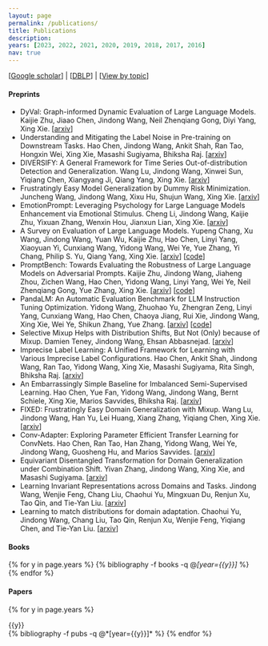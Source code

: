 ```yaml
---
layout: page
permalink: /publications/
title: Publications
description: 
years: [2023, 2022, 2021, 2020, 2019, 2018, 2017, 2016]
nav: true
---
```


[[Google scholar](https://scholar.google.com/citations?user=hBZ_tKsAAAAJ)] | [[DBLP](https://dblp.org/pid/19/2969-1.html)] | [[View by topic](https://jd92.wang/research/)]

#### Preprints

- DyVal: Graph-informed Dynamic Evaluation of Large Language Models. Kaijie Zhu, Jiaao Chen, Jindong Wang, Neil Zhenqiang Gong, Diyi Yang, Xing Xie. [[arxiv](https://arxiv.org/abs/2309.17167)]
- Understanding and Mitigating the Label Noise in Pre-training on Downstream Tasks. Hao Chen, Jindong Wang, Ankit Shah, Ran Tao, Hongxin Wei, Xing Xie, Masashi Sugiyama, Bhiksha Raj. [[arxiv](https://arxiv.org/abs/2309.17002)]
- DIVERSIFY: A General Framework for Time Series Out-of-distribution Detection and Generalization. Wang Lu, Jindong Wang, Xinwei Sun, Yiqiang Chen, Xiangyang Ji, Qiang Yang, Xing Xie. [[arxiv](https://arxiv.org/abs/2308.02282)]
- Frustratingly Easy Model Generalization by Dummy Risk Minimization. Juncheng Wang, Jindong Wang, Xixu Hu, Shujun Wang, Xing Xie. [[arxiv](https://arxiv.org/abs/2308.02287)]
- EmotionPrompt: Leveraging Psychology for Large Language Models Enhancement via Emotional Stimulus. Cheng Li, Jindong Wang, Kaijie Zhu, Yixuan Zhang, Wenxin Hou, Jianxun Lian, Xing Xie. [[arxiv](https://arxiv.org/abs/2307.11760)]
- A Survey on Evaluation of Large Language Models. Yupeng Chang, Xu Wang, Jindong Wang, Yuan Wu, Kaijie Zhu, Hao Chen, Linyi Yang, Xiaoyuan Yi, Cunxiang Wang, Yidong Wang, Wei Ye, Yue Zhang, Yi Chang, Philip S. Yu, Qiang Yang, Xing Xie. [[arxiv](https://arxiv.org/abs/2307.03109)] [[code](https://github.com/MLGroupJLU/LLM-eval-survey)]
- PromptBench: Towards Evaluating the Robustness of Large Language Models on Adversarial Prompts. Kaijie Zhu, Jindong Wang, Jiaheng Zhou, Zichen Wang, Hao Chen, Yidong Wang, Linyi Yang, Wei Ye, Neil Zhenqiang Gong, Yue Zhang, Xing Xie. [[arxiv](https://arxiv.org/abs/2306.04528)] [[code](https://github.com/microsoft/promptbench)]
- PandaLM: An Automatic Evaluation Benchmark for LLM Instruction Tuning Optimization. Yidong Wang, Zhuohao Yu, Zhengran Zeng, Linyi Yang, Cunxiang Wang, Hao Chen, Chaoya Jiang, Rui Xie, Jindong Wang, Xing Xie, Wei Ye, Shikun Zhang, Yue Zhang. [[arxiv](https://arxiv.org/abs/2306.05087)] [[code](https://github.com/WeOpenML/PandaLM)]
- Selective Mixup Helps with Distribution Shifts, But Not (Only) because of Mixup. Damien Teney, Jindong Wang, Ehsan Abbasnejad. [[arxiv](https://arxiv.org/abs/2305.16817)]
- Imprecise Label Learning: A Unified Framework for Learning with Various Imprecise Label Configurations. Hao Chen, Ankit Shah, Jindong Wang, Ran Tao, Yidong Wang, Xing Xie, Masashi Sugiyama, Rita Singh, Bhiksha Raj. [[arxiv](https://arxiv.org/abs/2305.12715)]
- An Embarrassingly Simple Baseline for Imbalanced Semi-Supervised Learning. Hao Chen, Yue Fan, Yidong Wang, Jindong Wang, Bernt Schiele, Xing Xie, Marios Savvides, Bhiksha Raj. [[arxiv](https://arxiv.org/abs/2211.11086)] 
- FIXED: Frustratingly Easy Domain Generalization with Mixup. Wang Lu, Jindong Wang, Han Yu, Lei Huang, Xiang Zhang, Yiqiang Chen, Xing Xie. [[arxiv](https://arxiv.org/abs/2211.05228)]
- Conv-Adapter: Exploring Parameter Efficient Transfer Learning for ConvNets. Hao Chen, Ran Tao, Han Zhang, Yidong Wang, Wei Ye, Jindong Wang, Guosheng Hu, and Marios Savvides. [[arxiv](https://arxiv.org/abs/2208.07463)]
- Equivariant Disentangled Transformation for Domain Generalization under Combination Shift. Yivan Zhang, Jindong Wang, Xing Xie, and Masashi Sugiyama. [[arxiv](https://arxiv.org/abs/2208.02011)]
- Learning Invariant Representations across Domains and Tasks. Jindong Wang, Wenjie Feng, Chang Liu, Chaohui Yu, Mingxuan Du, Renjun Xu, Tao Qin, and Tie-Yan Liu. [[arxiv](https://arxiv.org/abs/2103.05114)]
- Learning to match distributions for domain adaptation. Chaohui Yu, Jindong Wang, Chang Liu, Tao Qin, Renjun Xu, Wenjie Feng, Yiqiang Chen, and Tie-Yan Liu. [[arxiv](https://arxiv.org/abs/2007.10791)]

#### Books

<div class="publications">

{% for y in page.years %}
  {% bibliography -f books -q @*[year={{y}}]* %}
{% endfor %}

</div>

#### Papers

<div class="publications">

{% for y in page.years %}
  <div>{{y}}</div>
  {% bibliography -f pubs -q @*[year={{y}}]* %}
{% endfor %}

</div>
